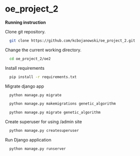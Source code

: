 # oe_project_2

**Running instruction**

Clone git repository.
  ```sh
    git clone https://github.com/kcbojanowski/oe_project_2.git
  ```

Change the current working directory.
  ```sh
    cd oe_project_2/oe2
  ```

Install requirements
  ```sh
    pip install -r requirements.txt
  ```

Migrate django app
  ```sh
    python manage.py migrate
  ```
  ```sh
    python manage.py makemigrations genetic_algorithm
  ```
  ```sh
    python manage.py migrate genetic_algorithm
  ```

Create superuser for using /admin site
  ```sh
    python manage.py createsuperuser
  ```

Run Django application
  ```sh
    python manage.py runserver
  ```
